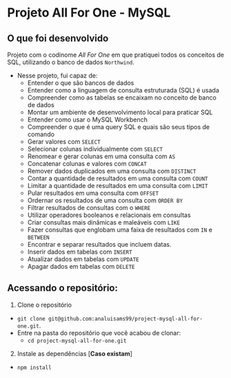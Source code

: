 # Projeto All For One - MySQL

## O que foi desenvolvido
Projeto com o codinome *All For One* em que pratiquei todos os conceitos de SQL, utilizando o banco de dados `Northwind`.

  * Nesse projeto, fui capaz de:
    - Entender o que são bancos de dados
    - Entender como a linguagem de consulta estruturada (SQL) é usada
    - Compreender como as tabelas se encaixam no conceito de banco de dados
    - Montar um ambiente de desenvolvimento local para praticar SQL
    - Entender como usar o MySQL Workbench
    - Compreender o que é uma query SQL e quais são seus tipos de comando
    - Gerar valores com `SELECT`
    - Selecionar colunas individualmente com `SELECT`
    - Renomear e gerar colunas em uma consulta com `AS`
    - Concatenar colunas e valores com `CONCAT`
    - Remover dados duplicados em uma consulta com `DISTINCT`
    - Contar a quantidade de resultados em uma consulta com `COUNT`
    - Limitar a quantidade de resultados em uma consulta com `LIMIT`
    - Pular resultados em uma consulta com `OFFSET`
    - Ordernar os resultados de uma consulta com `ORDER BY`
    - Filtrar resultados de consultas com o `WHERE`
    - Utilizar operadores booleanos e relacionais em consultas
    - Criar consultas mais dinâmicas e maleáveis com `LIKE`
    - Fazer consultas que englobam uma faixa de resultados com `IN` e `BETWEEN`
    - Encontrar e separar resultados que incluem datas.
    - Inserir dados em tabelas com `INSERT`
    - Atualizar dados em tabelas com `UPDATE`
    - Apagar dados em tabelas com `DELETE`

## Acessando o repositório:
1. Clone o repositório
  * `git clone git@github.com:analuisams99/project-mysql-all-for-one.git`.
  * Entre na pasta do repositório que você acabou de clonar:
    * `cd project-mysql-all-for-one.git`

2. Instale as dependências [**Caso existam**]
  * `npm install`
